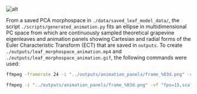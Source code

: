 ![alt](https://github.com/DanChitwood/ECT_animation/blob/main/outputs/leaf_morphospace_animation.gif)

From a saved PCA morphospace in `./data/saved_leaf_model_data/`, the script `./scripts/generated_animation.py` fits an ellipse in multidimensional PC space from which are continuously sampled theoretical grapevine eigenleaves and animation panels showing Cartesian and radial forms of the Euler Characteristic Transform (ECT) that are saved in `outputs`. To create `./outputs/leaf_morphospace_animation.mp4` and `./outputs/leaf_morphospace_animation.gif`, the following commands were used:

```bash
ffmpeg -framerate 24 -i "../outputs/animation_panels/frame_%03d.png" -c:v libx264 -pix_fmt yuv420p -movflags +faststart ../outputs/leaf_morphospace_animation.mp4
```

```bash
ffmpeg -i "../outputs/animation_panels/frame_%03d.png" -vf "fps=15,scale=512:-1:flags=lanczos,split[s0][s1];[s0]palettegen[p];[s1][p]paletteuse" -loop 0 ../outputs/leaf_morphospace_animation.gif
```
